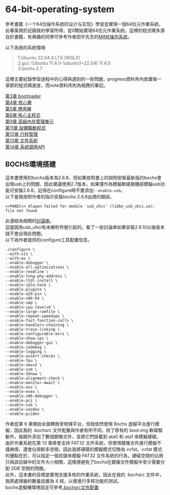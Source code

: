 # 64-bit-operating-system
參考書籍《一个64位操作系统的设计与实现》學習並實現一個64位元作業系統。
此專案用於記錄我的學習所得，從0開始實現64位元作業系統。這裡的程式碼多源自於書籍，有興趣的同學可參考作者田宇先生的[MINE操作系统](https://gitee.com/MINEOS_admin/publish)。  

以下為我的系統環境  
>1.Ubuntu 22.04.4 LTS (WSL2)  
>2.gcc (Ubuntu 11.4.0-1ubuntu1~22.04) 11.4.0  
>3.bochs 2.7  

這裡主要紀錄學習過程中的心得與遇到的一些問題，progress資料夾內放置每一章節的程式碼進度，而note資料夾則為相應的筆記。  

[第3章 bootloader](./note/ch3.md)  
[第4章 核心層](./note/ch4.md)  
[第5章 應用層](./note/ch5.md)  
[第8章 核心主程式](./note/ch8.md)  
[第9章 高級內存管理單元](./note/ch9.md)  
[第11章 設備驅動程式](./note/ch11.md)  
[第12章 行程管理](./note/ch12.md)  
[第13章 文件系統](./note/ch13.md)  
[第14章 系統調用API](./note/ch14.md)  

## BOCHS環境搭建

這本書使用的bochs版本為2.6.8，但如果依照書上的說明安裝最新版的bochs會出現usb上的問題，因此建議使用2.7版本。如果僅作為模擬軟碟開機部模擬usb功能可安裝2.6.8，記得在configure時不要添加`--enable-usb`。  
以下是我按照作者的指示安裝bochs 2.6.8出現的錯誤。  
```
>>PANIC<< dlopen failed for module 'usb_uhci' (libbx_usb_uhci.so): file not found
```
此連結為相關的[討論串](https://sourceforge.net/p/bochs/discussion/39592/thread/58822184/)。  
這是因為usb_uhci有未解析符號引起的。看了一些討論串如果安裝2.6.10以後版本就不會出現此問題。  
以下為作者提供的configure工具配置信息。  
```
./configure \
--with-x11 \
--with-wx \
--enable-debugger \
--enable-all-optimizations \
--enable-readline \
--enable-long-phy-address \
--enable-ltdl-install \
--enable-idle-hack \
--enable-plugins \
--enable-a20-pin \
--enable-x86-64 \
--enable-smp \
--enable-cpu-level=6 \
--enable-large-ramfile \
--enable-repeat-speedups \
--enable-fast-function-calls \
--enable-handlers-chaining \
--enable-trace-linking \
--enable-configurable-msrs \
--enable-show-ips \
--enable-debugger-gui \
--enable-iodebug \
--enable-logging \
--enable-assert-checks \
--enable-fpu \
--enable-vmx=2 \
--enable-svm \
--enable-3dnow \
--enable-alignment-check \
--enable-monitor-mwait \
--enable-avx \
--enable-evex \
--enable-x86-debugger \
--enable-pci \
--enable-usb \
--enable-voodoo \
--enable-pcidev
```

作者從第 6 章開始全面轉換至物理平台，但我依然使用 Bochs 虛擬平台進行模擬，因此我的 .bochsrc 文件配置與作者有所不同。除了原有的 boot.img 軟碟驅動外，我額外添加了數個鏡像文件，並將它們掛載到 ata0 和 ata1 來模擬硬碟。  
由於作業系統在第 13 章將會支持 FAT32 文件系統，但使用鏡像文件進行模擬不僅麻煩，還會佔用較多空間，因此我將硬碟的模擬模式切換為 vvfat。vvfat 模式的優點在於，可以指定一個目錄來模擬 FAT32 文件系統的行為，硬碟空間的佔用只與該目錄中的文件大小相關，這樣便避免了bochs在鏡像文件模擬中至少需要分配 2GB 空間的問題。  
此外，這本書的目標是實現支援多核的作業系統，因此在我的 .bochsrc 文件中，我將處理器的數量設置為 4 核，以便進行多核功能的測試。    
bochs虛擬機環境設定可參考[.bochsrc文件配置](./.bochsrc)